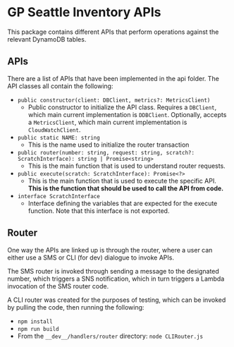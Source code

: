 # GP Seattle Inventory APIs

This package contains different APIs that perform operations against the relevant DynamoDB tables.

## APIs

There are a list of APIs that have been implemented in the api folder. The API classes all contain the following:
- `public constructor(client: DBClient, metrics?: MetricsClient)`
    - Public constructor to initialize the API class. Requires a `DBClient`, which main current
      implementation is `DDBClient`. Optionally, accepts a `MetricsClient`, which main current
      implementation is `CloudWatchClient`.
- `public static NAME: string`
    - This is the name used to initialize the router transaction
- `public router(number: string, request: string, scratch?: ScratchInterface): string | Promise<string>`
    - This is the main function that is used to understand router requests.
- `public execute(scratch: ScratchInterface): Promise<?>`
    - This is the main function that is used to execute the specific API. 
      **This is the function that should be used to call the API from code.**
- `interface ScratchInterface`
    - Interface defining the variables that are expected for the execute function.
      Note that this interface is not exported.

## Router

One way the APIs are linked up is through the router, where a user can either use a SMS or CLI (for dev)
dialogue to invoke APIs.

The SMS router is invoked through sending a message to the designated number,
which triggers a SNS notification, which in turn triggers a Lambda invocation of the SMS router code.

A CLI router was created for the purposes of testing, which can be invoked by pulling the code,
then running the following:
- `npm install`
- `npm run build`
- From the `__dev__/handlers/router` directory: `node CLIRouter.js`